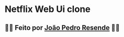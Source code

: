 # Netflix Web Ui clone

## 👨‍💻 Feito por [João Pedro Resende](https://www.linkedin.com/in/jpresdev/) 👨‍💻
